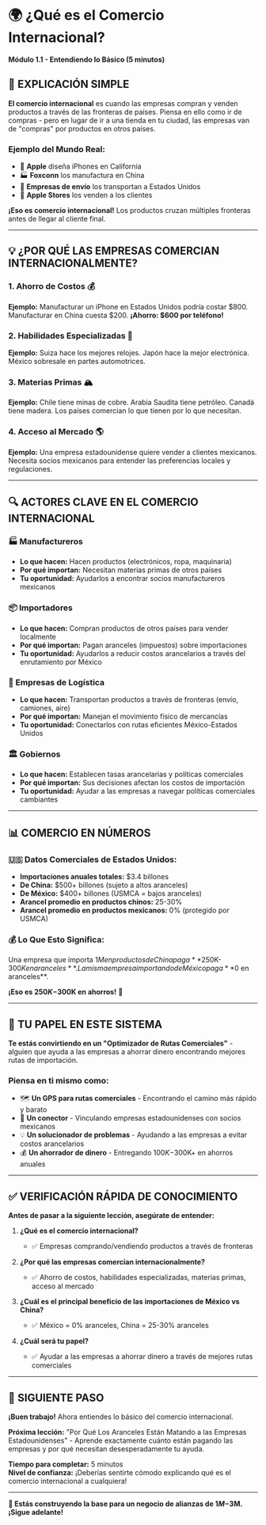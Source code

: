 # 🌍 ¿Qué es el Comercio Internacional?
**Módulo 1.1 - Entendiendo lo Básico (5 minutos)**

## 🎯 **EXPLICACIÓN SIMPLE**

**El comercio internacional** es cuando las empresas compran y venden productos a través de las fronteras de países. Piensa en ello como ir de compras - pero en lugar de ir a una tienda en tu ciudad, las empresas van de "compras" por productos en otros países.

### **Ejemplo del Mundo Real:**
- 📱 **Apple** diseña iPhones en California
- 🏭 **Foxconn** los manufactura en China  
- 🚢 **Empresas de envío** los transportan a Estados Unidos
- 🏪 **Apple Stores** los venden a los clientes

**¡Eso es comercio internacional!** Los productos cruzan múltiples fronteras antes de llegar al cliente final.

---

## 💡 **¿POR QUÉ LAS EMPRESAS COMERCIAN INTERNACIONALMENTE?**

### **1. Ahorro de Costos** 💰
**Ejemplo:** Manufacturar un iPhone en Estados Unidos podría costar $800. Manufacturar en China cuesta $200. **¡Ahorro: $600 por teléfono!**

### **2. Habilidades Especializadas** 🔧
**Ejemplo:** Suiza hace los mejores relojes. Japón hace la mejor electrónica. México sobresale en partes automotrices.

### **3. Materias Primas** 🏔️
**Ejemplo:** Chile tiene minas de cobre. Arabia Saudita tiene petróleo. Canadá tiene madera. Los países comercian lo que tienen por lo que necesitan.

### **4. Acceso al Mercado** 🌎
**Ejemplo:** Una empresa estadounidense quiere vender a clientes mexicanos. Necesita socios mexicanos para entender las preferencias locales y regulaciones.

---

## 🔍 **ACTORES CLAVE EN EL COMERCIO INTERNACIONAL**

### **🏭 Manufactureros**
- **Lo que hacen:** Hacen productos (electrónicos, ropa, maquinaria)
- **Por qué importan:** Necesitan materias primas de otros países
- **Tu oportunidad:** Ayudarlos a encontrar socios manufactureros mexicanos

### **📦 Importadores** 
- **Lo que hacen:** Compran productos de otros países para vender localmente
- **Por qué importan:** Pagan aranceles (impuestos) sobre importaciones
- **Tu oportunidad:** Ayudarlos a reducir costos arancelarios a través del enrutamiento por México

### **🚚 Empresas de Logística**
- **Lo que hacen:** Transportan productos a través de fronteras (envío, camiones, aire)
- **Por qué importan:** Manejan el movimiento físico de mercancías
- **Tu oportunidad:** Conectarlos con rutas eficientes México-Estados Unidos

### **🏛️ Gobiernos**
- **Lo que hacen:** Establecen tasas arancelarias y políticas comerciales
- **Por qué importan:** Sus decisiones afectan los costos de importación
- **Tu oportunidad:** Ayudar a las empresas a navegar políticas comerciales cambiantes

---

## 📊 **COMERCIO EN NÚMEROS**

### **🇺🇸 Datos Comerciales de Estados Unidos:**
- **Importaciones anuales totales:** $3.4 billones
- **De China:** $500+ billones (sujeto a altos aranceles)
- **De México:** $400+ billones (USMCA = bajos aranceles)
- **Arancel promedio en productos chinos:** 25-30%
- **Arancel promedio en productos mexicanos:** 0% (protegido por USMCA)

### **💰 Lo Que Esto Significa:**
Una empresa que importa $1M en productos de China paga **$250K-$300K en aranceles**.
La misma empresa importando de México paga **$0 en aranceles**.

**¡Eso es $250K-$300K en ahorros!** 🎯

---

## 🎯 **TU PAPEL EN ESTE SISTEMA**

**Te estás convirtiendo en un "Optimizador de Rutas Comerciales"** - alguien que ayuda a las empresas a ahorrar dinero encontrando mejores rutas de importación.

### **Piensa en ti mismo como:**
- 🗺️ **Un GPS para rutas comerciales** - Encontrando el camino más rápido y barato
- 🔗 **Un conector** - Vinculando empresas estadounidenses con socios mexicanos
- 💡 **Un solucionador de problemas** - Ayudando a las empresas a evitar costos arancelarios
- 💰 **Un ahorrador de dinero** - Entregando $100K-$300K+ en ahorros anuales

---

## ✅ **VERIFICACIÓN RÁPIDA DE CONOCIMIENTO**

**Antes de pasar a la siguiente lección, asegúrate de entender:**

1. **¿Qué es el comercio internacional?**
   - ✅ Empresas comprando/vendiendo productos a través de fronteras

2. **¿Por qué las empresas comercian internacionalmente?** 
   - ✅ Ahorro de costos, habilidades especializadas, materias primas, acceso al mercado

3. **¿Cuál es el principal beneficio de las importaciones de México vs China?**
   - ✅ México = 0% aranceles, China = 25-30% aranceles

4. **¿Cuál será tu papel?**
   - ✅ Ayudar a las empresas a ahorrar dinero a través de mejores rutas comerciales

---

## 🚀 **SIGUIENTE PASO**

**¡Buen trabajo!** Ahora entiendes lo básico del comercio internacional. 

**Próxima lección:** "Por Qué Los Aranceles Están Matando a las Empresas Estadounidenses" - Aprende exactamente cuánto están pagando las empresas y por qué necesitan desesperadamente tu ayuda.

**Tiempo para completar:** 5 minutos  
**Nivel de confianza:** ¡Deberías sentirte cómodo explicando qué es el comercio internacional a cualquiera!

---

**💪 Estás construyendo la base para un negocio de alianzas de $1M-$3M. ¡Sigue adelante!**